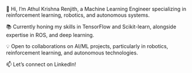 👋 Hi, I’m Athul Krishna Renjith, a Machine Learning Engineer specializing in reinforcement learning, robotics, and autonomous systems.

📚 Currently honing my skills in TensorFlow and Scikit-learn, alongside expertise in ROS, and deep learning.

💡 Open to collaborations on AI/ML projects, particularly in robotics, reinforcement learning, and autonomous technologies.

📫 Let’s connect on LinkedIn!

<!---
AthulKrishnaRenjith/AthulKrishnaRenjith is a ✨ special ✨ repository because its `README.md` (this file) appears on your GitHub profile.
You can click the Preview link to take a look at your changes.
--->
